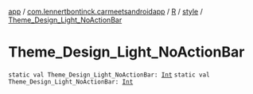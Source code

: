 [app](../../../index.md) / [com.lennertbontinck.carmeetsandroidapp](../../index.md) / [R](../index.md) / [style](index.md) / [Theme_Design_Light_NoActionBar](./-theme_-design_-light_-no-action-bar.md)

# Theme_Design_Light_NoActionBar

`static val Theme_Design_Light_NoActionBar: `[`Int`](https://kotlinlang.org/api/latest/jvm/stdlib/kotlin/-int/index.html)
`static val Theme_Design_Light_NoActionBar: `[`Int`](https://kotlinlang.org/api/latest/jvm/stdlib/kotlin/-int/index.html)
